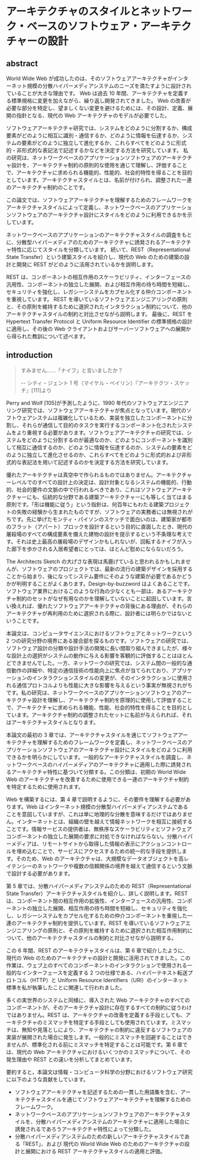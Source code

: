 # アーキテクチャのスタイルとネットワーク・ベースのソフトウェア・アーキテクチャーの設計

## abstract

World Wide Web が成功したのは、そのソフトウェアアーキテクチャがインターネット規模の分散ハイパーメディアシステムのニーズを満たすように設計されていることが大きな理由です。
Web は過去 10 年間、アーキテクチャを定義する標準規格に変更を加えながら、繰り返し開発されてきました。
Web の改善が必要な部分を特定し、望ましくない変更を避けるためには、その設計、定義、展開の指針となる、現代の Web アーキテクチャのモデルが必要でした。

ソフトウェアアーキテクチャ研究では、システムをどのように分割するか、構成要素がどのように相互に識別・通信するか、どのように情報を伝達するか、システムの要素がどのように独立して進化するか、これらすべてをどのように形式的・非形式的な表記法で記述するかなどを決定する方法を研究しています。
私の研究は、ネットワークベースのアプリケーションソフトウェアのアーキテクチャ設計を、アーキテクチャ制約の原則的な使用を通じて理解し、評価することで、アーキテクチャに求められる機能的、性能的、社会的特性を得ることを目的としています。アーキテクチャスタイルとは、名前が付けられ、調整された一連のアーキテクチャ制約のことです。

この論文では、ソフトウェアアーキテクチャを理解するためのフレームワークをアーキテクチャスタイルによって定義し、ネットワークベースのアプリケーションソフトウェアのアーキテクチャ設計にスタイルをどのように利用できるかを示しています。

ネットワークベースのアプリケーションのアーキテクチャスタイルの調査をもとに、分散型ハイパーメディアのためのアーキテクチャに誘発されるアーキテクチャ特性に応じてスタイルを分類しています。
続いて、REST（Representational State Transfer）という建築スタイルを紹介し、現代の Web のための建築の設計と開発に REST がどのように活用されているかを説明します。

REST は、コンポーネントの相互作用のスケーラビリティ、インターフェースの汎用性、コンポーネントの独立した展開、および相互作用の待ち時間を短縮し、セキュリティを強化し、レガシーシステムをカプセル化する仲介コンポーネントを重視しています。
REST を導いているソフトウェアエンジニアリングの原則と、その原則を維持するために選択されたインタラクション制約について、他のアーキテクチャスタイルの制約と対比させながら説明します。
最後に、REST を Hypertext Transfer Protocol と Uniform Resource Identifier の標準規格の設計に適用し、その後の Web クライアントおよびサーバーソフトウェアへの展開から得られた教訓について述べます。

## introduction

> すみません......「ナイフ」と言いましたか？
>
> -- シティ・ジェント 1 号（マイケル・ペイリン）『アーキテクツ・スケッチ』[111]より

Perry and Wolf [105]が予測したように、1990 年代のソフトウェアエンジニアリング研究では、ソフトウェアアーキテクチャが焦点となっています。現代のソフトウェアシステムは複雑化しているため、実装を独立したコンポーネントに分割し、それらが通信して目的のタスクを実行するコンポーネント化されたシステムをより重視する必要があります。ソフトウェアアーキテクチャの研究では、システムをどのように分割するのが最適なのか、どのようにコンポーネントを識別して相互に通信するのか、どのように情報を伝達するのか、システムの要素をどのように独立して進化させるのか、これらすべてをどのように形式的および非形式的な表記法を用いて記述するのかを決定する方法を研究しています。

優れたアーキテクチャは真空中で作られるものではありません。アーキテクチャーレベルでのすべての設計上の決定は、設計対象となるシステムの機能的、行動的、社会的要件の文脈の中で行われるべきであり、これはソフトウェアアーキテクチャーにも、伝統的な分野である建築アーキテクチャーにも等しく当てはまる原則です。「形は機能に従う」という指針は、何百年にもわたる建築プロジェクトの失敗の経験から生まれたものですが、ソフトウェアの実務者には無視されがちです。先に挙げたモンティ・パイソンのスケッチで面白いのは、建築家が都市のフラット（アパート）ブロックを設計するという目的に直面したとき、現代の屠殺場のすべての構成要素を備えた建物の設計を提示するという不条理な考えです。それは史上最高の屠殺場のデザインかもしれないが、回転するナイフが入った廊下を歩かされる入居希望者にとっては、ほとんど慰めにならないだろう。

The Architects Sketch の大げさな表現は馬鹿げていると思われるかもしれませんが、ソフトウェアのプロジェクトでは、最新の流行の建築デザインを採用することから始まり、後になってシステム要件にそのような建築が必要であるかどうかが判明することがよくあります。Design-by-buzzword はよくあることです。ソフトウェア業界におけるこのような行為の少なくとも一部は、あるアーキテクチャ制約のセットがなぜ有用なのかを理解していないことに起因しています。言い換えれば、優れたソフトウェアアーキテクチャの背後にある理由が、それらのアーキテクチャが再利用のために選択される際に、設計者には明らかではないということです。

本論文は、コンピュータサイエンスにおけるソフトウェアとネットワークという 2 つの研究分野の境界にある接合部を探るものです。ソフトウェアの研究では、ソフトウェア設計の分類や設計手法の開発に長い間取り組んできましたが、様々な設計上の選択がシステムの動作に与える影響を客観的に評価することはほとんどできませんでした。一方、ネットワークの研究では、システム間の一般的な通信動作の詳細や、特定の通信技術の性能向上に焦点が当てられており、アプリケーションのインタラクションスタイルの変更が、そのインタラクションに使用される通信プロトコルよりも性能に大きな影響を与えるという事実が無視されがちです。私の研究は、ネットワークベースのアプリケーションソフトウェアのアーキテクチャ設計を理解し、アーキテクチャ制約を原理的に使用して評価することで、アーキテクチャに求められる機能、性能、社会的特性を得ることを目的としています。アーキテクチャ制約の調整されたセットに名前が与えられれば、それはアーキテクチャスタイルとなります。

本論文の最初の 3 章では、アーキテクチャスタイルを通じてソフトウェアアーキテクチャを理解するためのフレームワークを定義し、ネットワークベースのアプリケーションソフトウェアのアーキテクチャ設計にスタイルをどのように利用できるかを明らかにしています。一般的なアーキテクチャスタイルを調査し、ネットワークベースのハイパーメディアのアーキテクチャに適用した際に誘発されるアーキテクチャ特性に基づいて分類する。この分類は、初期の World Wide Web のアーキテクチャを改善するために使用できる一連のアーキテクチャ制約を特定するために使用されます。

Web を構築するには、第 4 章で説明するように、その要件を理解する必要があります。Web はインターネット規模の分散型ハイパーメディアシステムであることを意図していますが、これは単に地理的な分散を意味するだけではありません。インターネットとは、組織の壁を越えて情報ネットワークを相互に接続することです。情報サービスの提供者は、無秩序なスケーラビリティとソフトウェアコンポーネントの独立した展開の要求に対処できなければならない。分散ハイパーメディアは、リモートサイトから取得した情報の表示にアクションコントロールを埋め込むことで、サービスにアクセスするための統一的な手段を提供します。そのため、Web のアーキテクチャは、大規模なデータオブジェクトを高レイテンシーのネットワークや複数の信頼関係の境界を越えて通信するという文脈で設計する必要があります。

第 5 章では、分散ハイパーメディアシステムのための REST（Representational State Transfer）アーキテクチャスタイルを紹介し、詳しく説明します。REST は、コンポーネント間の相互作用の拡張性、インターフェースの汎用性、コンポーネントの独立した展開、相互作用の待ち時間を短縮し、セキュリティを強化し、レガシーシステムをカプセル化するための仲介コンポーネントを重視した一連のアーキテクチャ制約を提供しています。REST を導いているソフトウェアエンジニアリングの原則と、その原則を維持するために選択された相互作用制約について、他のアーキテクチャスタイルの制約と対比させながら説明する。

この 6 年間、REST のアーキテクチャスタイルは、第 6 章で紹介したように、現代の Web のためのアーキテクチャの設計と開発に活用されてきました。この作業は、ウェブ上のすべてのコンポーネントのインタラクションで使用される一般的なインターフェースを定義する 2 つの仕様である、ハイパーテキスト転送プロトコル（HTTP）と Uniform Resource Identifiers（URI）のインターネット標準を私が執筆したことに関連して行われました。

多くの実世界のシステムと同様に、導入された Web アーキテクチャのすべてのコンポーネントが、そのアーキテクチャ設計に存在するすべての制約に従うわけではありません。REST は、アーキテクチャの改善を定義する手段としても、アーキテクチャのミスマッチを特定する手段としても使用されています。ミスマッチは、無知や見落としにより、アーキテクチャの制約に違反するソフトウェアの実装が展開された場合に発生します。一般的にミスマッチを回避することはできませんが、標準化される前にミスマッチを特定することは可能です。第 6 章では、現代の Web アーキテクチャにおけるいくつかのミスマッチについて、その発生理由や REST との違いを分析してまとめています。

要約すると，本論文は情報・コンピュータ科学の分野におけるソフトウェア研究に以下のような貢献をしています。

- ソフトウェアアーキテクチャを記述するための一貫した用語集を含む、アーキテクチャスタイルを通じてソフトウェアアーキテクチャを理解するためのフレームワーク。
- ネットワークベースのアプリケーションソフトウェアのアーキテクチャスタイルを、分散ハイパーメディアシステムのアーキテクチャに適用した場合に誘発されるであろうアーキテクチャ特性によって分類した。
- 分散ハイパーメディアシステムのための新しいアーキテクチャスタイルである「REST」、および
  現代の World Wide Web のためのアーキテクチャの設計と展開における REST アーキテクチャスタイルの適用と評価。
